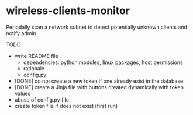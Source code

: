 # wireless-clients-monitor
Periodally scan a network subnet to detect potentially unknown clients and notify admin

TODO
* write README file
  * dependencies: python modules, linux packages, host permissions
  * rationale
  * config.py
* [DONE] do not create a new token if one already exist in the database
* [DONE] create a Jinja file with buttons created dynamically with token values
* abuse of config.py file
* create token file if does not exist (first run)
